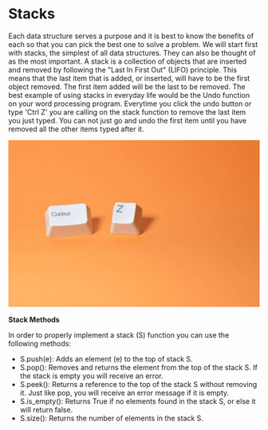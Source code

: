 # Stacks
  
Each data structure serves a purpose and it is best to know the benefits of each so that you can pick the best one to solve a problem. We will start first with stacks, the simplest of all data structures. They can also be thought of as the most important. A stack is a collection of objects that are inserted and removed by following the "Last In First Out" (LIFO) principle. This means that the last item that is added, or inserted, will have to be the first object removed. The first item added will be the last to be removed. The best example of using stacks in everyday life would be the Undo function on your word processing program. Everytime you click the undo button or type 'Ctrl Z' you are calling on the stack function to remove the last item you just typed. You can not just go and undo the first item until you have removed all the other items typed after it.  
  

![ctrl z imsge](/Tutorial/ctrl_z.jpg)  

  
**Stack Methods**  
  
In order to properly implement a stack (S) function you can use the following methods:
  
- S.push(e): Adds an element (e) to the top of stack S.
- S.pop(): Removes and returns the element from the top of the stack S. If the stack is empty you will receive an error.
- S.peek(): Returns a reference to the top of the stack S without removing it. Just like pop, you will receive an error message if it is empty.
- S.is_empty(): Returns True if no elements found in the stack S, or else it will return false.
- S.size(): Returns the number of elements in the stack S.  
  
